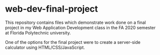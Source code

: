 # web-dev-final-project

This repository contains files which demonstrate work done on a final project 
in my Web Application Development class in the FA 2020 semester at 
Florida Polytechnic university.

One of the options for the final project were to create a server-side calculator
using HTML/CSS/JavaScript.
